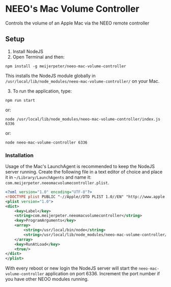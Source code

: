 # NEEO's Mac Volume Controller
Controls the volume of an Apple Mac via the NEEO remote controller

## Setup

1. Install NodeJS
2. Open Terminal and then:

`npm install -g meijerpeter/neeo-mac-volume-controller`
    
This installs the NodeJS module globally in `/usr/local/lib/node_modules/neeo-mac-volume-controller/` on your Mac.

3. To run the application, type:

`npm run start`
    
or:
 
`node /usr/local/lib/node_modules/neeo-mac-volume-controller/index.js 6336`

or: 

`node neeo-mac-volume-controller 6336`

### Installation

Usage of the Mac's LaunchAgent is recommended to keep the NodeJS server running. Create the following file in a text editor of choice and place it in `~/Library/LaunchAgents` and name it: `com.meijerpeter.neeomacvolumecontroller.plist`. 

```xml
<?xml version="1.0" encoding="UTF-8"?>
<!DOCTYPE plist PUBLIC "-//Apple//DTD PLIST 1.0//EN" "http://www.apple.com/DTDs/PropertyList-1.0.dtd">
<plist version="1.0">
<dict>
	<key>Label</key>
	<string>com.meijerpeter.neeomacvolumecontroller</string>
	<key>ProgramArguments</key>
	<array>
		<string>/usr/local/bin/node</string>
		<string>/usr/local/lib/node_modules/neeo-mac-volume-controller/index.js 6336</string>
	</array>
	<key>RunAtLoad</key>
	<true/>
</dict>
</plist>
```

With every reboot or new login the NodeJS server will start the `neeo-mac-volume-controller` application on port 6336. Increment the port number if you have other NEOO modules running.
